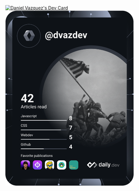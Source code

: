 

<!--
**dvazjr/dvazjr** is a ✨ _special_ ✨ repository because its `README.md` (this file) appears on your GitHub profile.

Here are some ideas to get you started:

- 🔭 I’m currently working on ...
- 🌱 I’m currently learning ...
- 👯 I’m looking to collaborate on ...
- 🤔 I’m looking for help with ...
- 💬 Ask me about ...
- 📫 How to reach me: ...
- 😄 Pronouns: ...
- ⚡ Fun fact: ...
-->

<a href="https://app.daily.dev/dvazdev"><img src="https://api.daily.dev/devcards/5cd88109ed2d42b8869e89fafed55de5.png?r=he9" width="400" alt="Daniel Vazquez's Dev Card"/></a>
<a href="https://app.daily.dev/dvazdev"><img src="https://github.com/dvazjr/dvazjr/blob/master/devcard.svg" width="400" alt="Daniel Vazquez's Dev Card"/></a>
